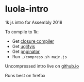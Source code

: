 # luola-intro
1k js intro for Assembly 2018

To compile to 1k:
- Get [closure compiler](https://developers.google.com/closure/compiler/)
- Get [uglifyjs](https://github.com/mishoo/UglifyJS)
- Get [pnginator](https://gist.github.com/gasman/2560551)
- Run `./compress.sh main.js`

Uncompressed intro live on [github.io](https://psaikko.github.io/luola-intro/)

Runs best on firefox 
